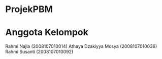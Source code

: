 # ProjekPBM
# Anggota Kelompok
Rahmi Najla (2008107010014)
Athaya Dzakiyya Mosya (2008107010036)
Rahmi Susanti (2008107010092)
